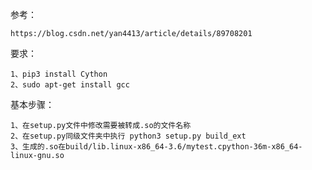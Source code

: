 参考：

    https://blog.csdn.net/yan4413/article/details/89708201
    
要求：

    1、pip3 install Cython
    2、sudo apt-get install gcc
    
    
基本步骤：

    1、在setup.py文件中修改需要被转成.so的文件名称
    2、在setup.py同级文件夹中执行 python3 setup.py build_ext
    3、生成的.so在build/lib.linux-x86_64-3.6/mytest.cpython-36m-x86_64-linux-gnu.so